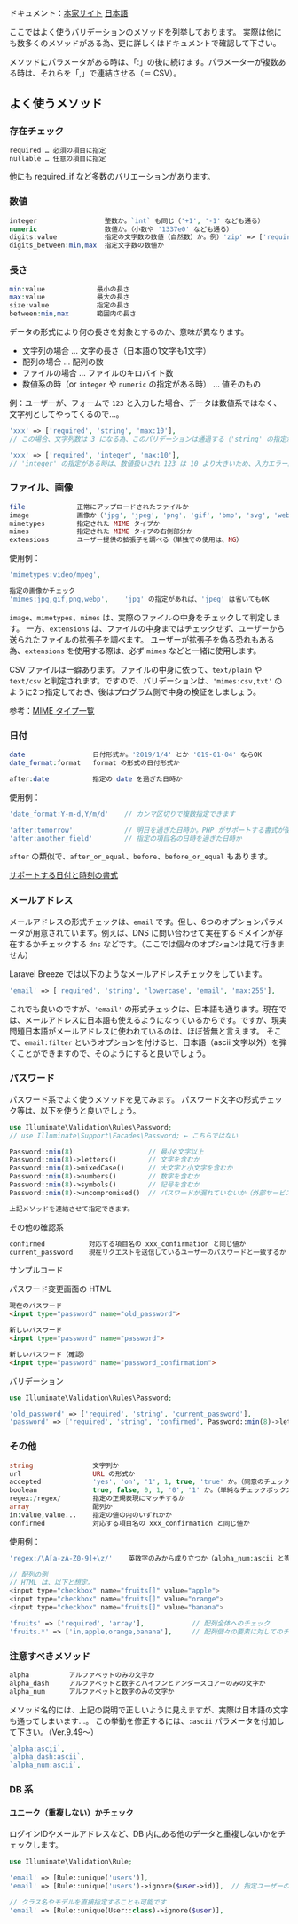 ドキュメント：[本家サイト](https://laravel.com/docs/11.x/validation) [日本語](https://readouble.com/laravel/11.x/ja/validation.html)

ここではよく使うバリデーションのメソッドを列挙しております。
実際は他にも数多くのメソッドがある為、更に詳しくはドキュメントで確認して下さい。

メソッドにパラメータがある時は、「:」の後に続けます。パラメーターが複数ある時は、それらを「,」で連結させる（＝ CSV）。

## よく使うメソッド

### 存在チェック
```php
required … 必須の項目に指定
nullable … 任意の項目に指定
```
他にも required_if など多数のバリエーションがあります。

### 数値
```php
integer                 整数か。`int` も同じ（'+1', '-1' なども通る）
numeric                 数値か。（小数や '1337e0' なども通る）
digits:value            指定の文字数の数値（自然数）か。例）'zip' => ['required', 'digits:7'],
digits_between:min,max  指定文字数の数値か
```

### 長さ
```php
min:value             最小の長さ
max:value             最大の長さ
size:value            指定の長さ
between:min,max       範囲内の長さ
```

データの形式により何の長さを対象とするのか、意味が異なります。
- 文字列の場合 … 文字の長さ（日本語の1文字も1文字）
- 配列の場合 … 配列の数
- ファイルの場合 … ファイルのキロバイト数
- 数値系の時（or `integer` や `numeric` の指定がある時） … 値そのもの

例：ユーザーが、フォームで `123` と入力した場合、データは数値系ではなく、文字列としてやってくるので…。
```php
'xxx' => ['required', 'string', 'max:10'],
// この場合、文字列数は 3 になる為、このバリデーションは通過する（'string' の指定が無くても同じ）

'xxx' => ['required', 'integer', 'max:10'],
// 'integer' の指定がある時は、数値扱いされ 123 は 10 より大きいため、入力エラー。
```

### ファイル、画像
```php
file             正常にアップロードされたファイルか
image            画像か（'jpg', 'jpeg', 'png', 'gif', 'bmp', 'svg', 'webp' の MIME か）
mimetypes        指定された MIME タイプか
mimes            指定された MIME タイプの右側部分か
extensions       ユーザー提供の拡張子を調べる（単独での使用は、NG）
```

使用例：
```php
'mimetypes:video/mpeg',

指定の画像かチェック
'mimes:jpg,gif,png,webp',    'jpg' の指定があれば、'jpeg' は省いてもOK
```

`image`、`mimetypes`、`mimes` は、実際のファイルの中身をチェックして判定します。
一方、`extensions` は、ファイルの中身まではチェックせず、ユーザーから送られたファイルの拡張子を調べます。
ユーザーが拡張子を偽る恐れもある為、`extensions` を使用する際は、必ず `mimes` などと一緒に使用します。

CSV ファイルは一癖あります。ファイルの中身に依って、`text/plain` や `text/csv` と判定されます。ですので、バリデーションは、`'mimes:csv,txt'` のように2つ指定しておき、後はプログラム側で中身の検証をしましょう。

参考：[MIME タイプ一覧](https://svn.apache.org/repos/asf/httpd/httpd/trunk/docs/conf/mime.types)

### 日付
```php
date                 日付形式か。'2019/1/4' とか '019-01-04' ならOK
date_format:format   format の形式の日付形式か

after:date           指定の date を過ぎた日時か
```

使用例：
```php
'date_format:Y-m-d,Y/m/d'    // カンマ区切りで複数指定できます

'after:tomorrow'             // 明日を過ぎた日時か。PHP がサポートする書式が使えます
'after:another_field'        // 指定の項目名の日時を過ぎた日時か
```

`after` の類似で、`after_or_equal`、`before`、`before_or_equal` もあります。

[サポートする日付と時刻の書式](https://www.php.net/manual/ja/datetime.formats.php)

### メールアドレス
メールアドレスの形式チェックは、`email` です。但し、6つのオプションパラメータが用意されています。例えば、DNS に問い合わせて実在するドメインが存在するかチェックする `dns` などです。（ここでは個々のオプションは見て行きません）

Laravel Breeze では以下のようなメールアドレスチェックをしています。
```php
'email' => ['required', 'string', 'lowercase', 'email', 'max:255'],
```

これでも良いのですが、`'email'` の形式チェックは、日本語も通ります。現在では、メールアドレスに日本語も使えるようになっているからです。ですが、現実問題日本語がメールアドレスに使われているのは、ほぼ皆無と言えます。
そこで、`email:filter` というオプションを付けると、日本語（ascii 文字以外）を弾くことができますので、そのようにすると良いでしょう。

### パスワード
パスワード系でよく使うメソッドを見てみます。
パスワード文字の形式チェック等は、以下を使うと良いでしょう。

```php
use Illuminate\Validation\Rules\Password;
// use Illuminate\Support\Facades\Password; ← こちらではない

Password::min(8)                   // 最小8文字以上
Password::min(8)->letters()        // 文字を含むか
Password::min(8)->mixedCase()      // 大文字と小文字を含むか
Password::min(8)->numbers()        // 数字を含むか
Password::min(8)->symbols()        // 記号を含むか
Password::min(8)->uncompromised()  // パスワードが漏れていないか（外部サービスを呼び出します）

上記メソッドを連結させて指定できます。
```

その他の確認系
```php
confirmed           対応する項目名の xxx_confirmation と同じ値か
current_password    現在リクエストを送信しているユーザーのパスワードと一致するか
```

サンプルコード

パスワード変更画面の HTML
```html
現在のパスワード
<input type="password" name="old_password">

新しいパスワード
<input type="password" name="password">

新しいパスワード（確認）
<input type="password" name="password_confirmation">
```

バリデーション
```php
use Illuminate\Validation\Rules\Password;

'old_password' => ['required', 'string', 'current_password'],
'password' => ['required', 'string', 'confirmed', Password::min(8)->letters()->symbols()],
```

### その他
```php
string               文字列か
url                  URL の形式か
accepted             'yes', 'on', '1', 1, true, 'true' か。（同意のチェックボックス向き）
boolean              true, false, 0, 1, '0', '1' か。（単純なチェックボックス向け）
regex:/regex/        指定の正規表現にマッチするか
array                配列か
in:value,value...    指定の値の内のいずれかか
confirmed            対応する項目名の xxx_confirmation と同じ値か
```

使用例：
```php
'regex:/\A[a-zA-Z0-9]+\z/'    英数字のみから成り立つか（alpha_num:ascii と等価）

// 配列の例
// HTML は、以下と想定。
<input type="checkbox" name="fruits[]" value="apple">
<input type="checkbox" name="fruits[]" value="orange">
<input type="checkbox" name="fruits[]" value="banana">

'fruits' => ['required', 'array'],            // 配列全体へのチェック
'fruits.*' => ['in,apple,orange,banana'],     // 配列個々の要素に対してのチェック
```

### 注意すべきメソッド

```php
alpha          アルファベットのみの文字か
alpha_dash     アルファベットと数字とハイフンとアンダースコアーのみの文字か
alpha_num      アルファベットと数字のみの文字か
```

メソッド名的には、上記の説明で正しいように見えますが、実際は日本語の文字も通ってしまいます…。
この挙動を修正するには、`:ascii` パラメータを付加して下さい。（Ver.9.49～）

```php
`alpha:ascii`,
`alpha_dash:ascii`,
`alpha_num:ascii`,
```

### DB 系
#### ユニーク（重複しない）かチェック
ログインIDやメールアドレスなど、DB 内にある他のデータと重複しないかをチェックします。

```php
use Illuminate\Validation\Rule;

'email' => [Rule::unique('users')],
'email' => [Rule::unique('users')->ignore($user->id)],  // 指定ユーザーのIDを除く（更新の場合など）

// クラス名やモデルを直接指定することも可能です
'email' => [Rule::unique(User::class)->ignore($user)],
```